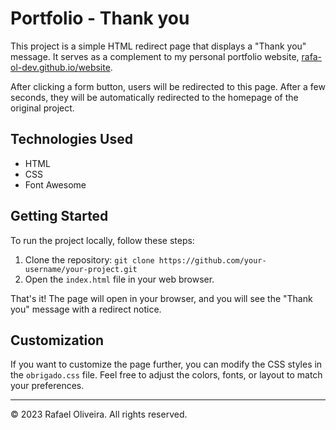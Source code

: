 # Portfolio - Thank you

This project is a simple HTML redirect page that displays a "Thank you" message. It serves as a complement to my personal portfolio website, [rafa-ol-dev.github.io/website](https://rafa-ol-dev.github.io/website).

After clicking a form button, users will be redirected to this page. After a few seconds, they will be automatically redirected to the homepage of the original project.

## Technologies Used

- HTML
- CSS
- Font Awesome

## Getting Started

To run the project locally, follow these steps:

1. Clone the repository: `git clone https://github.com/your-username/your-project.git`
2. Open the `index.html` file in your web browser.

That's it! The page will open in your browser, and you will see the "Thank you" message with a redirect notice.

## Customization

If you want to customize the page further, you can modify the CSS styles in the `obrigado.css` file. Feel free to adjust the colors, fonts, or layout to match your preferences.

---
© 2023 Rafael Oliveira. All rights reserved.

